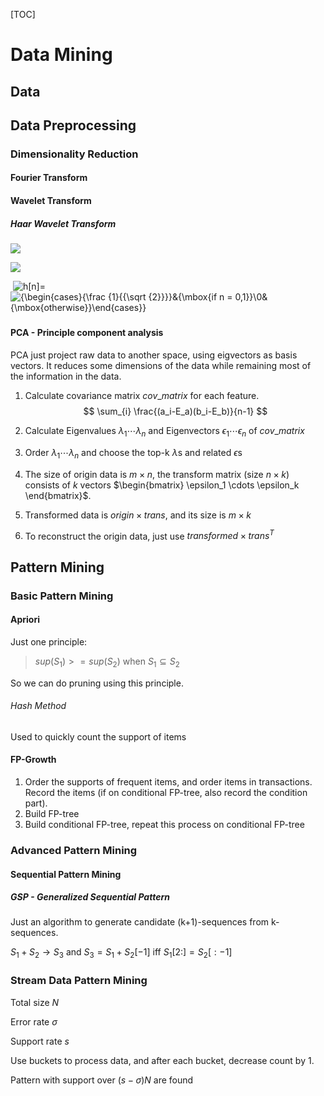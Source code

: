 [TOC]



# Data Mining

## Data

## Data Preprocessing

### Dimensionality Reduction

#### Fourier Transform

#### Wavelet Transform

##### Haar Wavelet Transform

![](https://wikimedia.org/api/rest_v1/media/math/render/svg/82b165cff5e65f7770442e7c181d4c5e0911bc77)

![](https://wikimedia.org/api/rest_v1/media/math/render/svg/d3f33bce216f5ff2ff107e53de89dc37f7b645fb)

​									![h[n]=](https://wikimedia.org/api/rest_v1/media/math/render/svg/774de4f10ca518eb0f4aa3318aa9020d6e246b2a) ![{\begin{cases}{\frac  {1}{{\sqrt  {2}}}}&{\mbox{if n = 0,1}}\\0&{\mbox{otherwise}}\end{cases}}](https://wikimedia.org/api/rest_v1/media/math/render/svg/f7e13bce12c28602c93e4a06406779146eb6fe87)

##### 

#### PCA - Principle component analysis

PCA just project raw data to another space, using eigvectors as basis vectors. It reduces some dimensions of the data while remaining most of the information in the data.

1. Calculate covariance matrix $cov\_matrix$ for each feature.
   $$
   \sum_{i} \frac{(a_i-E_a)(b_i-E_b)}{n-1}
   $$

2. Calculate Eigenvalues $\lambda_1 \cdots \lambda_n$ and Eigenvectors $\epsilon_1 \cdots \epsilon_n$ of $cov\_matrix$

3. Order $\lambda_1 \cdots \lambda_n$ and choose the top-k $\lambda$s and related $\epsilon$s

4. The size of origin data is $m \times n$, the transform matrix (size $n \times k$) consists of $k$ vectors $\begin{bmatrix} \epsilon_1 \cdots \epsilon_k \end{bmatrix}$.

5. Transformed data is $origin \times trans$, and its size is $m \times k$

6. To reconstruct the origin data, just use $transformed \times trans^T$ 

## Pattern Mining

### Basic Pattern Mining

#### Apriori

Just one principle:

>$sup(S_1)>=sup(S_2)$ when $S_1 \subseteq S_2$

So we can do pruning using this principle.

###### Hash Method

Used to quickly count the support of items

#### FP-Growth

1. Order the supports of frequent items, and order items in transactions. Record the items (if on conditional FP-tree, also record the condition part).
2. Build FP-tree
3. Build conditional FP-tree, repeat this process on conditional FP-tree

### Advanced Pattern Mining

#### Sequential Pattern Mining

##### GSP - Generalized Sequential Pattern

Just an algorithm to generate candidate (k+1)-sequences from k-sequences.

$S_1 + S_2 \rightarrow S_3$ and $S_3 = S_1 + S_2[-1]$ iff $S_1 [2:] = S_2[:-1]$



### Stream Data Pattern Mining

Total size $N$

Error rate $\sigma$

Support rate $s$

Use buckets to process data, and after each bucket, decrease count by 1.

Pattern with support over $(s-\sigma)N$ are found